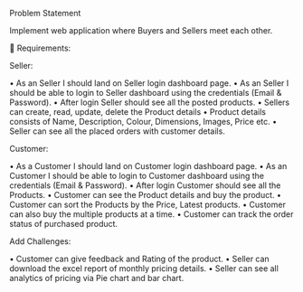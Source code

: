 Problem Statement

Implement web application where Buyers and Sellers meet each other.

    Requirements:

Seller:

•    As an Seller I should land on Seller login dashboard page.
•    As an Seller I should be able to login to Seller dashboard using the credentials (Email & Password).
•    After login Seller should see all the posted products.
•    Sellers can create, read, update, delete the Product details 
•    Product details consists of Name, Description, Colour, Dimensions, Images, Price etc.
•    Seller can see all the placed orders with customer details.

Customer:

•    As a Customer I should land on Customer login dashboard page.
•    As an Customer I should be able to login to Customer dashboard using the credentials (Email & Password).
•    After login Customer should see all the Products.
•    Customer can see the Product details and buy the product.
•    Customer can sort the Products by the Price, Latest products.
•    Customer can also buy the multiple products at a time.
•    Customer can track the order status of purchased product.

Add Challenges:

•    Customer can give feedback and Rating of the product.
•    Seller can download the excel report of monthly pricing details.
•    Seller can see all analytics of pricing via Pie chart and bar chart.








